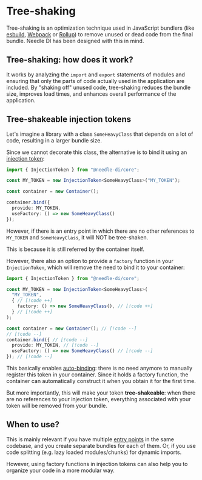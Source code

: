 # Tree-shaking

Tree-shaking is an optimization technique used in JavaScript bundlers (like [esbuild], [Webpack] or [Rollup]) to remove
unused or dead code from the final bundle. Needle DI has been designed with this in mind.

[esbuild]: https://esbuild.github.io/api/#tree-shaking

[Webpack]: https://webpack.js.org/guides/tree-shaking/

[Rollup]: https://rollupjs.org/introduction/#tree-shaking

## Tree-shaking: how does it work?

It works by analyzing the `import` and `export` statements of modules and ensuring that
only the parts of code actually used in the application are included. By "shaking off" unused code, tree-shaking reduces
the
bundle size, improves load times, and enhances overall performance of the application.

## Tree-shakeable injection tokens

Let's imagine a library with a class `SomeHeavyClass` that depends on a lot of code, resulting in a larger bundle size.

Since we cannot decorate this class, the alternative is to bind it using
an [injection token](/concepts/tokens#injectiontoken-t):

```typescript
import { InjectionToken } from "@needle-di/core";

const MY_TOKEN = new InjectionToken<SomeHeavyClass>("MY_TOKEN");

const container = new Container();

container.bind({
  provide: MY_TOKEN,
  useFactory: () => new SomeHeavyClass()
});
```

However, if there is an entry point in which there are no other references to `MY_TOKEN` and `SomeHeavyClass`, it will
NOT be tree-shaken.

This is because it is still referred by the container itself.

However, there also an option to provide a `factory` function in your `InjectionToken`,
which will remove the need to bind it to your container:

```typescript
import { InjectionToken } from "@needle-di/core";

const MY_TOKEN = new InjectionToken<SomeHeavyClass>(
  "MY_TOKEN",
  { // [!code ++]
    factory: () => new SomeHeavyClass(), // [!code ++]
  } // [!code ++]
);

const container = new Container(); // [!code --]
// [!code --]
container.bind({ // [!code --]
  provide: MY_TOKEN, // [!code --]
  useFactory: () => new SomeHeavyClass() // [!code --]
}); // [!code --]
```

This basically enables [auto-binding](/concepts/binding#auto-binding): there is no need anymore to manually register
this token in your container.
Since it holds a factory function, the container can automatically construct it when you obtain it for the first time.

But more importantly, this will make your token **tree-shakeable**: when there are no references to your injection
token, everything associated with your token will be removed from your bundle.

## When to use?

This is mainly relevant if you have multiple [entry points](https://esbuild.github.io/api/#entry-points) in the
same codebase, and you create separate bundles for each of them. Or, if you use code splitting (e.g. lazy loaded
modules/chunks) for dynamic imports.

However, using factory functions in injection tokens can also help you to organize your code in a more modular way.
